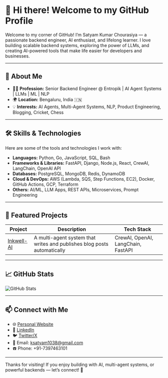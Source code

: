 # 👋 Hi there! Welcome to my GitHub Profile

Welcome to my corner of GitHub! I’m Satyam Kumar Chourasiya — a passionate backend engineer, AI enthusiast, and lifelong learner. I love building scalable backend systems, exploring the power of LLMs, and creating AI-powered tools that make life easier for developers and businesses.

---

## 🚀 About Me

- 🧑‍💻 **Profession:** Senior Backend Engineer @ Entropik | AI Agent Systems | LLMs | ML | NLP
- 🌍 **Location:** Bengaluru, India 🇮🇳
- 💡 **Interests:** AI Agents, Multi-Agent Systems, NLP, Product Engineering, Blogging, Cricket, Chess

---

## 🛠️ Skills & Technologies

Here are some of the tools and technologies I work with:

- **Languages:** Python, Go, JavaScript, SQL, Bash
- **Frameworks & Libraries:** FastAPI, Django, Node.js, React, CrewAI, LangChain, OpenAI API
- **Databases:** PostgreSQL, MongoDB, Redis, DynamoDB
- **Cloud & DevOps:** AWS (Lambda, SQS, Step Functions, EC2), Docker, GitHub Actions, GCP, Terraform
- **Others:** AI/ML, LLM Apps, REST APIs, Microservices, Prompt Engineering

---

## 🌟 Featured Projects

| Project | Description | Tech Stack |
|--------|-------------|------------|
| [Inkwell-AI](https://dev.to/satyam_chourasiya_99ea2e4) | A multi-agent system that writes and publishes blog posts automatically | CrewAI, OpenAI, LangChain, FastAPI |


---

## 📈 GitHub Stats

![GitHub Stats](https://github-readme-stats.vercel.app/api?username=satyamchourasiya&show_icons=true&theme=radical)

---

## 📫 Connect with Me

- 🌐 [Personal Website](https://www.satyam.my)
- 💼 [LinkedIn](https://www.linkedin.com/in/satyam-chourasiya-931674141/)
- 🐦 [Twitter/X](https://twitter.com/sanjjls)
- 📧 Email: ksatyam1038@gmail.com
- ☎️ Phone: +91-7397463101

---

Thanks for visiting! If you enjoy building with AI, multi-agent systems, or powerful backends — let’s connect! 🚀
